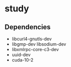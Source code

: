 # study

## Dependencies

- libcurl4-gnutls-dev
- libgmp-dev libsodium-dev
- libxmlrpc-core-c3-dev
- uuid-dev
- cuda-10-2
